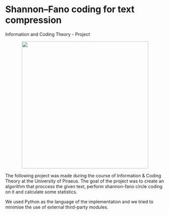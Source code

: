 # Shannon–Fano coding for text compression

Information and Coding Theory - Project

<p align="center">
  <img height="400" src="https://i.imgur.com/nXjgloJ.png">
</p>

The following project was made during the course of Information & Coding Theory at the University of Piraeus. The goal of the project was to create an algorithm that proccess the given text, perform shannon-fano circle coding on it and calculate some statistics.

We used Python as the language of the implementation and we tried to minimise the use of external third-party modules.
